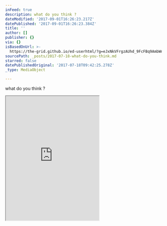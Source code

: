 ```yaml
---
inFeed: true
description: what do you think ?
dateModified: '2017-09-01T16:26:23.217Z'
datePublished: '2017-09-01T16:26:23.384Z'
title: ''
author: []
publisher: {}
via: {}
isBasedOnUrl: >-
  https://the-grid.github.io/ed-userhtml/?g=eJxNkVFrgzAUhd_9FcFBq9AmbWndOrUPwhh92dPexhhpcmNjNZEkymTsvy-2FvaWm_tx7j3nZlz2SPI8FKel0dqFh4z4r0OQWWZk6w6R6BRzUquIL5BdeDZGPwFCPTWo8rWoLMoRxyW4lxoaUM4Wwzst32gDkY0_Vp-pp6VA0X-mGI488lIxMuA6o0ZmEmIGqIOJ8wqpb2DJfU_yG4atYb4MCWFaKWAOC8rgpPUFK3AE1NdrQSy_4Mo-fItTU-frWQ_GehN5v8H7GW3bI8_3q02y3m23yS55SpJ1OIp7N7ilxk9-0xywVBaMK0BoA9HkNk6D34hr1o37LdD8ltPcv-5bLCvrp8_jOM3IlGKQjTmzmlp7jZrp5hpViDh1dHk2IPLw7FxrnwlxZyiN5JhK0gwlrWswwwSqrmm1dV7k8X6pP-Jdk3c
sourcePath: _posts/2017-07-18-what-do-you-think.md
starred: false
datePublishedOriginal: '2017-07-18T09:42:25.278Z'
_type: MediaObject

---
```

what do you think ?

<iframe src="https://the-grid.github.io/ed-userhtml/?g=eJxNkcFugzAQRO98hUXVBKTEhiihTYEckKqql5x6q6rKsRcwARvZhjaq-u91EiL15vU-ze7MZlyMSPDcLw9LrZT1dxlxXzsvM0yL3u6CcpDMCiUDvkBm4dgQ_XgIjVSjxtVlY1COOK7APrfQgbSmOL3Rak87CEz4Hn2kjhYlCv4zxemVB04qRBrsoOWZmYSYBmph4pxC6hpYcNcT_Ipho5krfUKYkhKYxSVlcFDqiCVYAvLzpSCGH3Fj7r7LQ9fm8WwEbZyJfFzh7Yz2_SvPt9EqiTfrdbJJHpMk9s_izg3uqXaT94oDFtKAtgWUSkMwuQ1T7zfgig3n_RZofs1p7l63LZaNcdPnYZhmZErRy845s5Yac4maqe4SlY84tXRZayhzv7a2N0-E2BoqLTimgnSnirYt6NMEyqHrlbFO5MFHX4LbOvfjKLq_ne0PeBqW7g" height="400" style=""></iframe>
